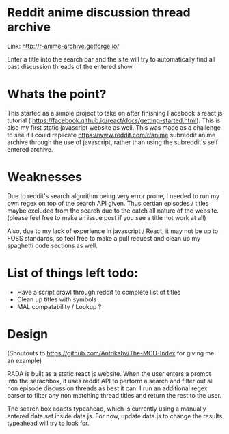 


# Reddit anime discussion thread archive
Link: http://r-anime-archive.getforge.io/

Enter a title into the search bar and the site will try to automatically find all past discussion threads of the entered show. 

# Whats the point?

This started as a simple project to take on after finishing Facebook's react js tutorial ( https://facebook.github.io/react/docs/getting-started.html). This is also my first static javascript website as well. This was made as a challenge to see if I could replicate https://www.reddit.com/r/anime subreddit anime archive through the use of javascript, rather than using the subreddit's self entered archive. 

# Weaknesses
Due to reddit's search algorithm being very error prone, I needed to run my own regex on top of the search API given. Thus certian episodes / titles maybe excluded from the search due to the catch all nature of the website. 
(please feel free to make an issue post if you see a title not work at all) 

Also, due to my lack of experience in javascript / React, it may not be up to FOSS standards, so feel free to make a pull request and clean up my spaghetti code sections as well.

# List of things left todo:
  - Have a script crawl through reddit to complete list of titles
  - Clean up titles with symbols
  - MAL compatability / Lookup ? 

# Design
(Shoutouts to https://github.com/Antrikshy/The-MCU-Index for giving me an example) 

RADA is built as a static react js website. When the user enters a prompt into the serachbox, it uses reddit API to perform a search and filter out all non episode discussion threads as best it can. I run an additional regex parser to filter any non matching thread titles and return the rest to the user. 

The search box adapts typeahead, which is currently using a manually entered data set inside data.js. For now, update data.js to change the results typeahead will try to look for.
